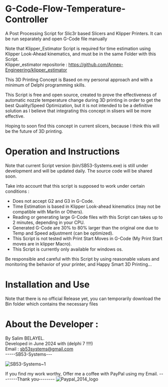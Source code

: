 # G-Code-Flow-Temperature-Controller
A Post Processing Script for Slic3r based Slicers and Klipper Printers. It can be run separately and open G-Code file manually

Note that Klipper_Estimator Script is required for time estimation using Klipper Look-Ahead kinematics, and must be in the same Folder with this Script.  
Klipper_estimator repositorie : https://github.com/Annex-Engineering/klipper_estimator

This 3D Printing Concept is Based on my personal approach and with a minimum of Delphi programming skills.

This Script is free and open source, created to prove the effectiveness of automatic nozzle temperature change during 3D printing in order to get the best Quality/Speed Optimization, but it is not intended to be a definitive solution as I believe that integrating this concept in slisers will be more effective.

Hoping to soon find this concept in current slicers, because I think this will be the future of 3D printing.

# Operation and Instructions

Note that current Script version (bin/SB53-Systems.exe) is still under development and will be updated daily. The source code will be shared soon.

Take into account that this script is supposed to work under certain conditions :
- Does not accept G2 and G3 in G-Code.
- Time Estimation is based in Klipper Look-ahead kinematics (may not be compatible with Marlin or Others).
- Reading or generating large G-Code files with this Script can takes up to 2 minutes, depending in your CPU.
- Generated G-Code are 30% to 80% larger than the original one due to Temp and Speed adjustment (can be optimized).
- This Script is not tested with Print Start Moves in G-Code (My Print Start moves are in klipper Macro).
- This Script is currently only available for windows os.


Be responsible and careful with this Script by using reasonable values ​​and monitoring the behavior of your printer, and Happy Smart 3D Printing...

# Installation and Use
Note that there is no official Release yet, you can temporarily download the Bin folder which contains the necessary files
# About the Developer :
By Salim BELAYEL.  
Developed in June 2024 with (delphi 7 !!!!)  
Email : sb53systems@gmail.com  
-----SB53-Systems---

![SB53-Systems~1](https://github.com/sb53systems/G-Code-Flow-Temperature-Controller/assets/33290411/b94703a1-cf21-4109-bfa6-b9bcff438a1d)

If you find my work worthy, Offer me a coffee with PayPal using my Email. --------Thank you--------
![Paypal_2014_logo](https://github.com/sb53systems/G-Code-Flow-Temperature-Controller/assets/33290411/cc9a2ea8-f7a8-4d55-b2be-c3638d8c61b6)

